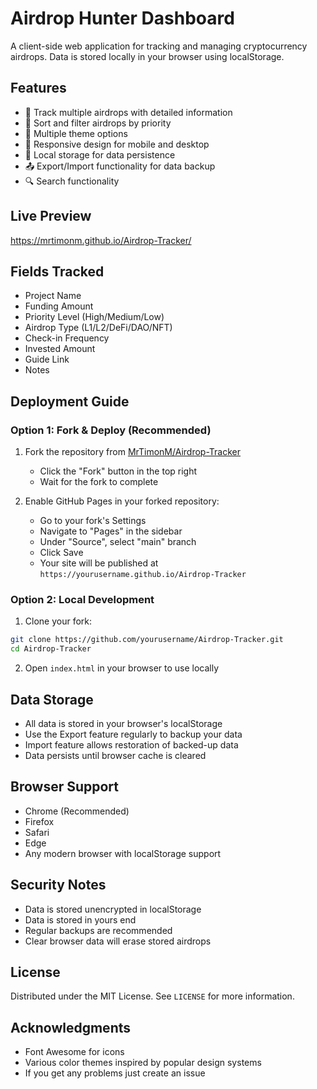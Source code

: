 # Airdrop Hunter Dashboard

A client-side web application for tracking and managing cryptocurrency airdrops. Data is stored locally in your browser using localStorage.

## Features

- 🎯 Track multiple airdrops with detailed information
- 🔄 Sort and filter airdrops by priority
- 🎨 Multiple theme options
- 📱 Responsive design for mobile and desktop
- 💾 Local storage for data persistence
- 📤 Export/Import functionality for data backup
- 🔍 Search functionality

## Live Preview 
https://mrtimonm.github.io/Airdrop-Tracker/

## Fields Tracked

- Project Name
- Funding Amount
- Priority Level (High/Medium/Low)
- Airdrop Type (L1/L2/DeFi/DAO/NFT)
- Check-in Frequency
- Invested Amount
- Guide Link
- Notes

## Deployment Guide

### Option 1: Fork & Deploy (Recommended)

1. Fork the repository from [MrTimonM/Airdrop-Tracker](https://github.com/MrTimonM/Airdrop-Tracker)
   - Click the "Fork" button in the top right
   - Wait for the fork to complete

2. Enable GitHub Pages in your forked repository:
   - Go to your fork's Settings
   - Navigate to "Pages" in the sidebar
   - Under "Source", select "main" branch
   - Click Save
   - Your site will be published at `https://yourusername.github.io/Airdrop-Tracker`

### Option 2: Local Development

1. Clone your fork:
```bash
git clone https://github.com/yourusername/Airdrop-Tracker.git
cd Airdrop-Tracker
```

2. Open `index.html` in your browser to use locally

## Data Storage

- All data is stored in your browser's localStorage
- Use the Export feature regularly to backup your data
- Import feature allows restoration of backed-up data
- Data persists until browser cache is cleared

## Browser Support

- Chrome (Recommended)
- Firefox
- Safari
- Edge
- Any modern browser with localStorage support

## Security Notes

- Data is stored unencrypted in localStorage
- Data is stored in yours end
- Regular backups are recommended
- Clear browser data will erase stored airdrops


## License

Distributed under the MIT License. See `LICENSE` for more information.

## Acknowledgments

- Font Awesome for icons
- Various color themes inspired by popular design systems
- If you get any problems just create an issue
